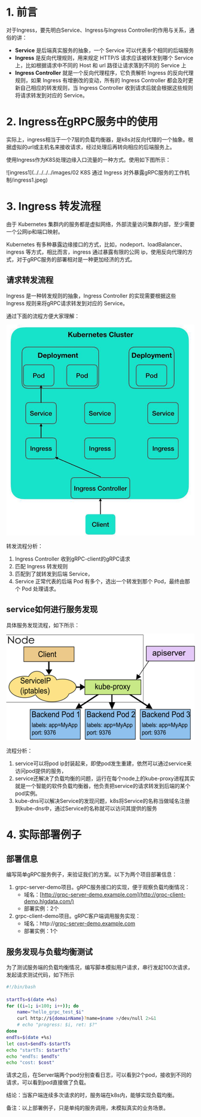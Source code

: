 # 1. **前言**

对于Ingress，要先明白Service、Ingress与Ingress Controller的作用与关系，通俗的讲：

- **Service** 是后端真实服务的抽象，一个 Service 可以代表多个相同的后端服务
- **Ingress** 是反向代理规则，用来规定 HTTP/S 请求应该被转发到哪个 Service 上，比如根据请求中不同的 Host 和 url 路径让请求落到不同的 Service 上
- **Ingress Controller** 就是一个反向代理程序，它负责解析 Ingress 的反向代理规则，如果 Ingress 有增删改的变动，所有的 Ingress Controller 都会及时更新自己相应的转发规则，当 Ingress Controller 收到请求后就会根据这些规则将请求转发到对应的 Service。

# 2. **Ingress在gRPC服务中的使用**

实际上，ingress相当于一个7层的负载均衡器，是k8s对反向代理的一个抽象。根据虚拟的url或主机名来接收请求，经过处理后再转向相应的后端服务上。

使用Ingress作为K8S处理边缘入口流量的一种方式。使用如下图所示：

![ingress1](../../../../images/02 K8S 通过 Ingress 对外暴露gRPC服务的工作机制/ingress1.jpeg)

# **3. Ingress 转发流程**

由于 Kubernetes 集群内的服务都是虚拟网络，外部流量访问集群内部，至少需要一个公网ip和端口映射。

Kubernetes 有多种暴露边缘接口的方式，比如，nodeport、loadBalancer、ingress 等方式，相比而言，ingress 通过暴露有限的公网 ip，使用反向代理的方式，对于gRPC服务的部署相对是一种更加经济的方式。

## 请求转发流程

Ingress 是一种转发规则的抽象，Ingress Controller 的实现需要根据这些 Ingress 规则来将gRPC请求转发到对应的 Service。

通过下面的流程方便大家理解：

<img src="../../../../images/02 K8S 通过 Ingress 对外暴露gRPC服务的工作机制/ingress2-2301394.jpeg" alt="ingress2" style="zoom:67%;" />

转发流程分析：

1. Ingress Controller 收到gRPC-client的gRPC请求
2. 匹配 Ingress 转发规则
3. 匹配到了就转发到后端 Service，
4. Service 正常代表的后端 Pod 有多个，选出一个转发到那个 Pod，最终由那个 Pod 处理请求。

## service如何进行服务发现 

具体服务发现流程，如下所示：

<img src="../../../../images/02 K8S 通过 Ingress 对外暴露gRPC服务的工作机制/ingress3.png" alt="ingress3" style="zoom: 50%;" />

流程分析：

1. service可以将pod ip封装起来，即使pod发生重建，依然可以通过service来访问pod提供的服务，
2. service还解决了负载均衡的问题，运行在每个node上的kube-proxy进程其实就是一个智能的软件负载均衡器，他负责把service的请求转发到后端的某个pod实例。
3. kube-dns可以解决Service的发现问题，k8s将Service的名称当做域名注册到kube-dns中，通过Service的名称就可以访问其提供的服务

# **4. 实际部署例子**

## 部署信息

编写简单gRPC服务例子，来验证我们的方案。以下为两个项目部署信息：

1. grpc-server-demo项目。gRPC服务接口的实现，便于观察负载均衡情况：
   - 域名：[http://grpc-server-demo.example.com](http://grpc-client-demo.hlgdata.com/)
   - 部署实例：2个
2. grpc-client-demo项目。gRPC客户端调用服务实现：
   - 域名：http://[grpc-server-demo.example.com](http://grpc-server-demo.hlgdata.com/)
   - 部署实例：1个

## 服务发现与负载均衡测试

为了测试服务端的负载均衡情况，编写脚本模拟用户请求，串行发起100次请求，发起请求测试代码，如下所示

```sh
#!/bin/bash
  
startTs=$(date +%s)
for ((i=1; i<100; i++)); do
    name="hello_grpc_test_$i"
    curl http://${domainName}?name=$name >/dev/null 2>&1
    # echo "progress: $i, ret: $?"
done
endTs=$(date +%s)
let cost=$endTs-$startTs
echo "startTs: $startTs"
echo "endTs: $endTs"
echo "cost: $cost"
```



请求之后，在Server端两个pod分别查看日志，可以看到2个pod，接收到不同的请求，可以看到pod直接做了负载。



结论：当客户端连续多次请求的时，服务端在k8s内，能够实现负载均衡。

备注：以上部署例子，只是单纯的服务调用，未模拟真实的业务场景。
